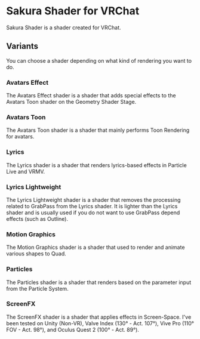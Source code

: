# Sakura Shader for VRChat

Sakura Shader is a shader created for VRChat.

## Variants

You can choose a shader depending on what kind of rendering you want to do.

### Avatars Effect

The Avatars Effect shader is a shader that adds special effects to the Avatars Toon shader on the Geometry Shader Stage.

### Avatars Toon

The Avatars Toon shader is a shader that mainly performs Toon Rendering for avatars.

### Lyrics

The Lyrics shader is a shader that renders lyrics-based effects in Particle Live and VRMV.

### Lyrics Lightweight

The Lyrics Lightweight shader is a shader that removes the processing related to GrabPass from the Lyrics shader.
It is lighter than the Lyrics shader and is usually used if you do not want to use GrabPass depend effects (such as Outline).

### Motion Graphics

The Motion Graphics shader is a shader that used to render and animate various shapes to Quad.

### Particles

The Particles shader is a shader that renders based on the parameter input from the Particle System.

### ScreenFX

The ScreenFX shader is a shader that applies effects in Screen-Space.
I've been tested on Unity (Non-VR), Valve Index (130° - Act. 107°), Vive Pro (110° FOV - Act. 98°), and Oculus Quest 2 (100° - Act. 89°).
